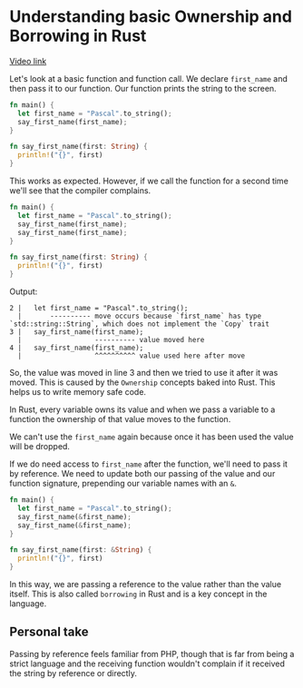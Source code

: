 # Understanding basic Ownership and Borrowing in Rust

[Video link](https://egghead.io/lessons/egghead-understanding-basic-ownership-and-borrowing-in-rust)

Let's look at a basic function and function call. We declare `first_name` and then pass it to our function. Our function prints the string to the screen.

```rs
fn main() {
  let first_name = "Pascal".to_string();
  say_first_name(first_name);
}

fn say_first_name(first: String) {
  println!("{}", first)
}
```

This works as expected. However, if we call the function for a second time we'll see that the compiler complains.

```rs
fn main() {
  let first_name = "Pascal".to_string();
  say_first_name(first_name);
  say_first_name(first_name);
}

fn say_first_name(first: String) {
  println!("{}", first)
}
```

Output:

```shell
2 |   let first_name = "Pascal".to_string();
  |       ---------- move occurs because `first_name` has type `std::string::String`, which does not implement the `Copy` trait
3 |   say_first_name(first_name);
  |                  ---------- value moved here
4 |   say_first_name(first_name);
  |                  ^^^^^^^^^^ value used here after move
```

So, the value was moved in line 3 and then we tried to use it after it was moved. This is caused by the `Ownership` concepts baked into Rust. This helps us to write memory safe code.

In Rust, every variable owns its value and when we pass a variable to a function the ownership of that value moves to the function.

We can't use the `first_name` again because once it has been used the value will be dropped.

If we do need access to `first_name` after the function, we'll need to pass it by reference. We need to update both our passing of the value and our function signature, prepending our variable names with an `&`.

```rs
fn main() {
  let first_name = "Pascal".to_string();
  say_first_name(&first_name);
  say_first_name(&first_name);
}

fn say_first_name(first: &String) {
  println!("{}", first)
}
```

In this way, we are passing a reference to the value rather than the value itself. This is also called `borrowing` in Rust and is a key concept in the language.

## Personal take

Passing by reference feels familiar from PHP, though that is far from being a strict language and the receiving function wouldn't complain if it received the string by reference or directly.
